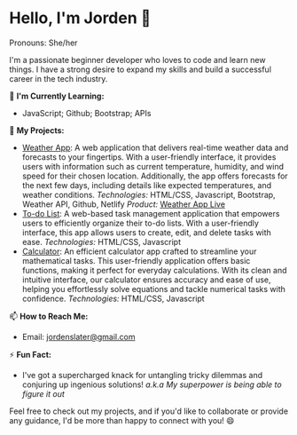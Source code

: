 # Hello, I'm Jorden 👋
Pronouns: She/her

I'm a passionate beginner developer who loves to code and learn new things. I have a strong desire to expand my skills and build a successful career in the tech industry.

🌱 **I'm Currently Learning:**
- JavaScript; Github; Bootstrap; APIs 


🚀 **My Projects:**
- [Weather App](https://github.com/xjordeen/Weather-App): A web application that delivers real-time weather data and forecasts to your fingertips. With a user-friendly interface, it provides users with information such as current temperature, humidity, and wind speed for their chosen location. Additionally, the app offers forecasts for the next few days, including details like expected temperatures, and weather conditions. *Technologies:* HTML/CSS, Javascript, Bootstrap, Weather API, Github, Netlify *Product:* [Weather App Live](https://harmonious-dango-a955c4.netlify.app/) 
- [To-do List](https://github.com/xjordeen/To-do-List): A web-based task management application that empowers users to efficiently organize their to-do lists. With a user-friendly interface, this app allows users to create, edit, and delete tasks with ease. *Technologies:* HTML/CSS, Javascript
- [Calculator](https://github.com/xjordeen/Calculator): An efficient calculator app crafted to streamline your mathematical tasks. This user-friendly application offers basic functions, making it perfect for everyday calculations. With its clean and intuitive interface, our calculator ensures accuracy and ease of use, helping you effortlessly solve equations and tackle numerical tasks with confidence. *Technologies:* HTML/CSS, Javascript

<!-- 🔗 **Connect with Me:**
- [LinkedIn](your LinkedIn profile link)
- [Twitter](your Twitter profile link) -->

📫 **How to Reach Me:**
- Email: jordenslater@gmail.com

⚡ **Fun Fact:**
- I've got a supercharged knack for untangling tricky dilemmas and conjuring up ingenious solutions!
     *a.k.a My superpower is being able to figure it out* 

Feel free to check out my projects, and if you'd like to collaborate or provide any guidance, I'd be more than happy to connect with you! 😄
